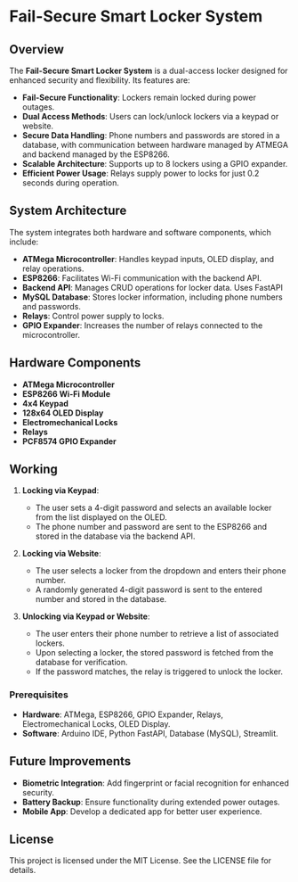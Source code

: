 # Fail-Secure Smart Locker System  

## Overview  
The **Fail-Secure Smart Locker System** is a dual-access locker designed for enhanced security and flexibility. Its features are:  
- **Fail-Secure Functionality**: Lockers remain locked during power outages.  
- **Dual Access Methods**: Users can lock/unlock lockers via a keypad or website.  
- **Secure Data Handling**: Phone numbers and passwords are stored in a database, with communication between hardware managed by ATMEGA and backend managed by the ESP8266.   
- **Scalable Architecture**: Supports up to 8 lockers using a GPIO expander.  
- **Efficient Power Usage**: Relays supply power to locks for just 0.2 seconds during operation.  

## System Architecture  
The system integrates both hardware and software components, which include:  
- **ATMega Microcontroller**: Handles keypad inputs, OLED display, and relay operations.  
- **ESP8266**: Facilitates Wi-Fi communication with the backend API.  
- **Backend API**: Manages CRUD operations for locker data. Uses FastAPI 
- **MySQL Database**: Stores locker information, including phone numbers and passwords.  
- **Relays**: Control power supply to locks.  
- **GPIO Expander**: Increases the number of relays connected to the microcontroller.  

## Hardware Components  
- **ATMega Microcontroller**  
- **ESP8266 Wi-Fi Module**  
- **4x4 Keypad**  
- **128x64 OLED Display**  
- **Electromechanical Locks**  
- **Relays**  
- **PCF8574 GPIO Expander**  

## Working  
1. **Locking via Keypad**:  
   - The user sets a 4-digit password and selects an available locker from the list displayed on the OLED.  
   - The phone number and password are sent to the ESP8266 and stored in the database via the backend API.  

2. **Locking via Website**:  
   - The user selects a locker from the dropdown and enters their phone number.  
   - A randomly generated 4-digit password is sent to the entered number and stored in the database.  

3. **Unlocking via Keypad or Website**:  
   - The user enters their phone number to retrieve a list of associated lockers.  
   - Upon selecting a locker, the stored password is fetched from the database for verification.  
   - If the password matches, the relay is triggered to unlock the locker.  
 
### Prerequisites  
- **Hardware**: ATMega, ESP8266, GPIO Expander, Relays, Electromechanical Locks, OLED Display.
- **Software**: Arduino IDE, Python FastAPI, Database (MySQL), Streamlit.  

## Future Improvements  
- **Biometric Integration**: Add fingerprint or facial recognition for enhanced security.  
- **Battery Backup**: Ensure functionality during extended power outages.  
- **Mobile App**: Develop a dedicated app for better user experience.

## License  
This project is licensed under the MIT License. See the LICENSE file for details.
